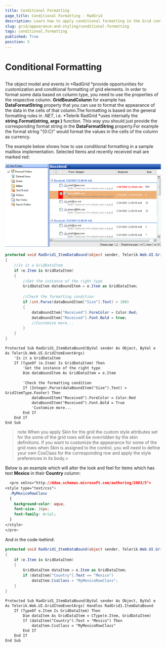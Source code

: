 ```yaml
---
title: Conditional Formatting
page_title: Conditional Formatting - RadGrid
description: Learn how to apply conditional formatting in the Grid control for highlighting specific data patterns.
slug: grid/appearance-and-styling/conditional-formatting
tags: conditional,formatting
published: True
position: 5
---
```


# Conditional Formatting



## 

The object model and events in *RadGrid *provide opportunities for customization and conditional formatting of grid elements. In order to format some data based on column type, you need to use the properties of the respective column. **GridBoundColumn** for example has **DataFormatString** property that you can use to format the appearance of the data in the cells of that column.The formatting is based on the general formatting rules in *.NET*, i.e. *Telerik RadGrid *uses internally the **string.Format(string, args )** function. This way you should just provide the corresponding format string in the **DataFormatString** property.For example the format string "{0:C}" would format the values in the cells of the column as currency.

The example below shows how to use conditional formatting in a sample mailbox implementation. Selected Items and recently received mail are marked red:

![Conditional Formatting](images/grd_ScreenCap1.png)



````C#
protected void RadGrid1_ItemDataBound(object sender, Telerik.Web.UI.GridItemEventArgs e)
{
    //Is it a GridDataItem
    if (e.Item is GridDataItem)
    {
        //Get the instance of the right type
        GridDataItem dataBoundItem = e.Item as GridDataItem;

        //Check the formatting condition
        if (int.Parse(dataBoundItem["Size"].Text) > 100)
        {
            dataBoundItem["Received"].ForeColor = Color.Red;
            dataBoundItem["Received"].Font.Bold = true;
            //Customize more...
        }
    }
}
````
````VB
Protected Sub RadGrid1_ItemDataBound(ByVal sender As Object, ByVal e As Telerik.Web.UI.GridItemEventArgs)
    'Is it a GridDataItem
    If (TypeOf (e.Item) Is GridDataItem) Then
        'Get the instance of the right type
        Dim dataBoundItem As GridDataItem = e.Item

        'Check the formatting condition
        If (Integer.Parse(dataBoundItem("Size").Text) > GridItemType.Footer) Then
            dataBoundItem("Received").ForeColor = Color.Red
            dataBoundItem("Received").Font.Bold = True
            'Customize more...
        End If
    End If
End Sub
````


>note When you apply Skin for the grid the custom style attributes set for the some of the grid rows will be overridden by the skin definitions. If you want to customize the appearance for some of the grid rows when Skin is assigned to the control, you will need to define your own CssClass for the corresponding row and apply the style preferences in its body.>
>


Below is an example which will alter the look and feel for items which has text **Mexico** in their **Country** column:

````CSS
  <pre xmlns="http://ddue.schemas.microsoft.com/authoring/2003/5">
<style type="text/css">
  .MyMexicoRowClass
  {
    background-color: aqua;
    font-size: 16px;
    font-family: Arial;
  }
</style>       
</pre>
````



And in the code-behind:



````C#
protected void RadGrid1_ItemDataBound(object sender, Telerik.Web.UI.GridItemEventArgs e)
{
    if (e.Item is GridDataItem)
    {
        GridDataItem dataItem = e.Item as GridDataItem;
        if (dataItem["Country"].Text == "Mexico")
            dataItem.CssClass = "MyMexicoRowClass";
    }
}
````
````VB
Protected Sub RadGrid1_ItemDataBound(ByVal sender As Object, ByVal e As Telerik.Web.UI.GridItemEventArgs) Handles RadGrid1.ItemDataBound
    If (TypeOf e.Item Is GridDataItem) Then
        Dim dataItem As GridDataItem = CType(e.Item, GridDataItem)
        If (dataItem("Country").Text = "Mexico") Then
            dataItem.CssClass = "MyMexicoRowClass"
        End If
    End If
End Sub
````

